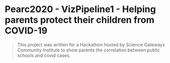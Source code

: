 # Pearc2020 - VizPipeline1 - Helping parents protect their children from COVID-19

> This project was written for a Hackathon hosted by Science Gateways Community Institute to show parents the correlation between public schools and covid cases.



